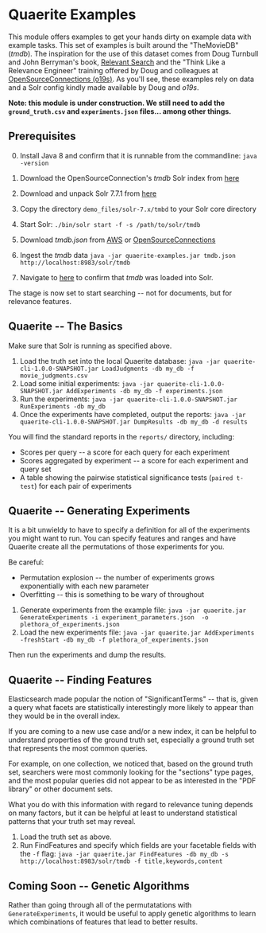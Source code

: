 <!--
  Licensed to the Apache Software Foundation (ASF) under one
  or more contributor license agreements.  See the NOTICE file
  distributed with this work for additional information
  regarding copyright ownership.  The ASF licenses this file
  to you under the Apache License, Version 2.0 (the
  "License"); you may not use this file except in compliance
  with the License.  You may obtain a copy of the License at

    http://www.apache.org/licenses/LICENSE-2.0

  Unless required by applicable law or agreed to in writing,
  software distributed under the License is distributed on an
  "AS IS" BASIS, WITHOUT WARRANTIES OR CONDITIONS OF ANY
  KIND, either express or implied.  See the License for the
  specific language governing permissions and limitations
  under the License.
-->
Quaerite Examples
===========================
This module offers examples to get your hands dirty on example data
with example tasks.
This set of examples is built around the "TheMovieDB" (_tmdb_).
The inspiration for the use of this dataset comes from Doug Turnbull and John Berryman's book, [Relevant Search](https://www.manning.com/books/relevant-search)
and the "Think Like a Relevance Engineer" training offered by Doug and colleagues at [OpenSourceConnections (o19s)](https://opensourceconnections.com).
As you'll see, these examples rely on data and a Solr config kindly made 
available by Doug and _o19s_.

**Note: this module is under construction.  We still need to add the ```ground_truth.csv``` and ```experiments.json``` 
files... among other things.**

Prerequisites
------------
0. Install Java 8 and confirm that it is runnable from the commandline:
 ```java -version```
1. Download the OpenSourceConnection's _tmdb_ Solr index from [here](https://github.com/o19s/solr-tmdb/tree/master/solr_home)

2. Download and unpack Solr 7.7.1 from [here](http://www.apache.org/dyn/closer.lua/lucene/solr/7.7.1/solr-7.7.1.zip)   

3. Copy the directory ```demo_files/solr-7.x/tmbd``` to your Solr core directory

4. Start Solr:  ```./bin/solr start -f -s /path/to/solr/tmdb```

5. Download _tmdb.json_ from
   [AWS](https://s3.amazonaws.com/es-learn-to-rank.labs.o19s.com/tmdb.json) or [OpenSourceConnections](http://es-learn-to-rank.labs.o19s.com/tmdb.json)

6. Ingest the _tmdb_ data ```java -jar quaerite-examples.jar tmdb.json http://localhost:8983/solr/tmdb```

7. Navigate to [here](http://localhost:8983/solr/#/tmdb) to confirm that _tmdb_ was loaded into Solr.

The stage is now set to start searching -- not for documents, but for relevance features.

Quaerite -- The Basics
---------------
Make sure that Solr is running as specified above.

1. Load the truth set into the local Quaerite database: ```java -jar quaerite-cli-1.0.0-SNAPSHOT.jar LoadJudgments -db my_db -f movie_judgments.csv```
2. Load some initial experiments: ```java -jar quaerite-cli-1.0.0-SNAPSHOT.jar AddExperiments -db my_db -f experiments.json```
3. Run the experiments: ```java -jar quaerite-cli-1.0.0-SNAPSHOT.jar RunExperiments -db my_db```
4. Once the experiments have completed, output the reports: ```java -jar quaerite-cli-1.0.0-SNAPSHOT.jar DumpResults -db my_db -d results```

You will find the standard reports in the ```reports/``` directory, including:
* Scores per query -- a score for each query for each experiment
* Scores aggregated by experiment -- a score for each experiment and query set
* A table showing the pairwise statistical significance tests (``paired t-test``) for each pair of experiments 

Quaerite -- Generating Experiments
--------------------------
It is a bit unwieldy to have to specify a definition for all of the experiments you might want to run.
You can specify features and ranges and have Quaerite create all the permutations of those experiments for you.

Be careful:
* Permutation explosion -- the number of experiments grows exponentially with each new parameter
* Overfitting -- this is something to be wary of throughout

1. Generate experiments from the example file: ```java -jar quaerite.jar GenerateExperiments -i experiment_parameters.json 
-o plethora_of_experiments.json```
2. Load the new experiments file: ```java -jar quaerite.jar AddExperiments -freshStart -db my_db -f plethora_of_experiments.json```

Then run the experiments and dump the results.

Quaerite -- Finding Features
-----------------------------
Elasticsearch made popular the notion of "SignificantTerms" -- that is, given a query
what facets are statistically interestingly more likely to appear than they would be 
in the overall index.

If you are coming to a new use case and/or a new index, it can be helpful
to understand properties of the ground truth set, especially a ground truth 
set that represents the most common queries.

For example, on one collection, we noticed that, based on the ground truth set, searchers
were most commonly looking for the "sections" type pages, and the most popular queries 
did not appear to be as interested in the "PDF library" or other document sets.

What you do with this information with regard to relevance tuning depends on many factors,
but it can be helpful at least to understand statistical patterns that
your truth set may reveal.

1. Load the truth set as above.
2. Run FindFeatures and specify which fields are your facetable fields with the ```-f``` flag:
```java -jar quaerite.jar FindFeatures -db my_db -s http://localhost:8983/solr/tmdb -f title,keywords,content```

Coming Soon -- Genetic Algorithms
---------------------------------
Rather than going through all of the permutatations with ```GenerateExperiments```, it would be useful to apply 
genetic algorithms to learn which combinations of features that lead to better results.
